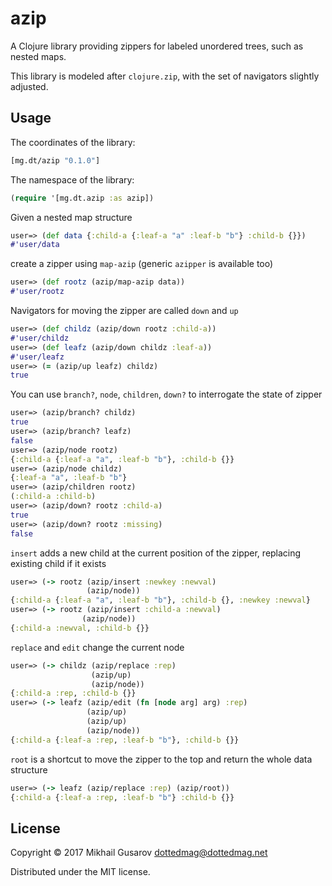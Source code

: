 # azip

A Clojure library providing zippers for labeled unordered trees, such as nested
maps.

This library is modeled after `clojure.zip`, with the set of navigators
slightly adjusted.

## Usage

The coordinates of the library:
```clojure
[mg.dt/azip "0.1.0"]
```

The namespace of the library:
```clojure
(require '[mg.dt.azip :as azip])
```

Given a nested map structure
```clojure
user=> (def data {:child-a {:leaf-a "a" :leaf-b "b"} :child-b {}})
#'user/data
```
create a zipper using `map-azip` (generic `azipper` is available too)
```clojure
user=> (def rootz (azip/map-azip data))
#'user/rootz
```

Navigators for moving the zipper are called `down` and `up`
```clojure
user=> (def childz (azip/down rootz :child-a))
#'user/childz
user=> (def leafz (azip/down childz :leaf-a))
#'user/leafz
user=> (= (azip/up leafz) childz)
true
```

You can use `branch?`, `node`, `children`, `down?` to interrogate the state of
zipper
```clojure
user=> (azip/branch? childz)
true
user=> (azip/branch? leafz)
false
user=> (azip/node rootz)
{:child-a {:leaf-a "a", :leaf-b "b"}, :child-b {}}
user=> (azip/node childz)
{:leaf-a "a", :leaf-b "b"}
user=> (azip/children rootz)
(:child-a :child-b)
user=> (azip/down? rootz :child-a)
true
user=> (azip/down? rootz :missing)
false
```

`insert` adds a new child at the current position of the zipper, replacing
existing child if it exists
```clojure
user=> (-> rootz (azip/insert :newkey :newval)
                 (azip/node))
{:child-a {:leaf-a "a", :leaf-b "b"}, :child-b {}, :newkey :newval}
user=> (-> rootz (azip/insert :child-a :newval)
                (azip/node))
{:child-a :newval, :child-b {}}
```

`replace` and `edit` change the current node
```clojure
user=> (-> childz (azip/replace :rep)
                  (azip/up)
                  (azip/node))
{:child-a :rep, :child-b {}}
user=> (-> leafz (azip/edit (fn [node arg] arg) :rep)
                 (azip/up)
                 (azip/up)
                 (azip/node))
{:child-a {:leaf-a :rep, :leaf-b "b"}, :child-b {}}
```

`root` is a shortcut to move the zipper to the top and return the whole data
structure
```clojure
user=> (-> leafz (azip/replace :rep) (azip/root))
{:child-a {:leaf-a :rep, :leaf-b "b"} :child-b {}}
```

## License

Copyright © 2017 Mikhail Gusarov <dottedmag@dottedmag.net>

Distributed under the MIT license.

